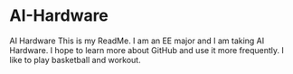 # AI-Hardware
AI Hardware
This is my ReadMe. I am an EE major and I am taking AI Hardware. I hope to learn more about GitHub and use it more frequently. I like to play basketball and workout. 
